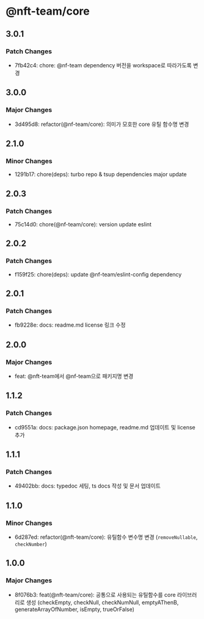 # @nft-team/core

## 3.0.1

### Patch Changes

- 7fb42c4: chore: @nf-team dependency 버전을 workspace로 따라가도록 변경

## 3.0.0

### Major Changes

- 3d495d8: refactor(@nf-team/core): 의미가 모호한 core 유틸 함수명 변경

## 2.1.0

### Minor Changes

- 1291b17: chore(deps): turbo repo & tsup dependencies major update

## 2.0.3

### Patch Changes

- 75c14d0: chore(@nf-team/core): version update eslint

## 2.0.2

### Patch Changes

- f159f25: chore(deps): update @nf-team/eslint-config dependency

## 2.0.1

### Patch Changes

- fb9228e: docs: readme.md license 링크 수정

## 2.0.0

### Major Changes

- feat: @nft-team에서 @nf-team으로 패키지명 변경

## 1.1.2

### Patch Changes

- cd9551a: docs: package.json homepage, readme.md 업데이트 및 license 추가

## 1.1.1

### Patch Changes

- 49402bb: docs: typedoc 세팅, ts docs 작성 및 문서 업데이트

## 1.1.0

### Minor Changes

- 6d287ed: refactor(@nft-team/core): 유틸함수 변수명 변경 (`removeNullable`, `checkNumber`)

## 1.0.0

### Major Changes

- 8f076b3: feat(@nft-team/core): 공통으로 사용되는 유틸함수를 core 라이브러리로 생성 (checkEmpty, checkNull, checkNumNull, emptyAThenB, generateArrayOfNumber, isEmpty, trueOrFalse)
